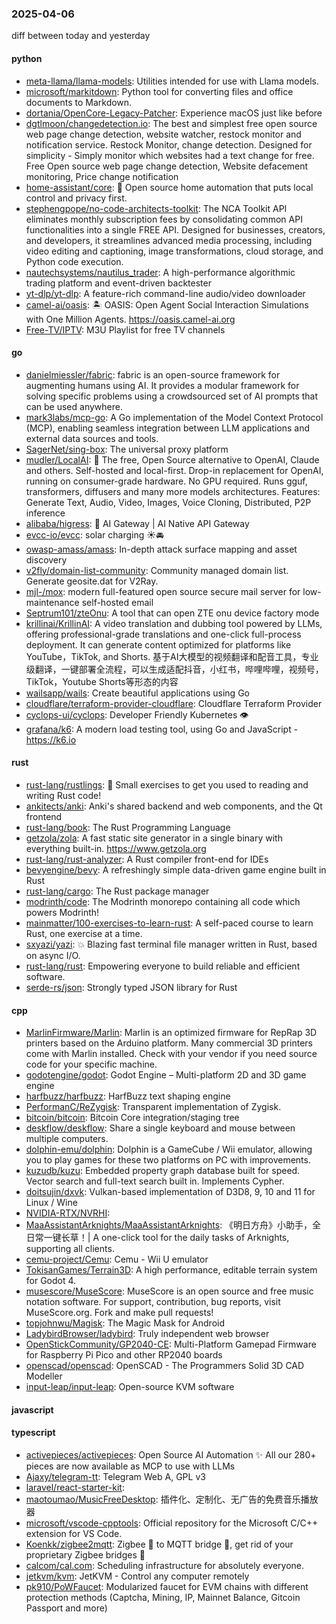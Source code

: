 ### 2025-04-06
diff between today and yesterday

#### python
* [meta-llama/llama-models](https://github.com/meta-llama/llama-models): Utilities intended for use with Llama models.
* [microsoft/markitdown](https://github.com/microsoft/markitdown): Python tool for converting files and office documents to Markdown.
* [dortania/OpenCore-Legacy-Patcher](https://github.com/dortania/OpenCore-Legacy-Patcher): Experience macOS just like before
* [dgtlmoon/changedetection.io](https://github.com/dgtlmoon/changedetection.io): The best and simplest free open source web page change detection, website watcher, restock monitor and notification service. Restock Monitor, change detection. Designed for simplicity - Simply monitor which websites had a text change for free. Free Open source web page change detection, Website defacement monitoring, Price change notification
* [home-assistant/core](https://github.com/home-assistant/core): 🏡 Open source home automation that puts local control and privacy first.
* [stephengpope/no-code-architects-toolkit](https://github.com/stephengpope/no-code-architects-toolkit): The NCA Toolkit API eliminates monthly subscription fees by consolidating common API functionalities into a single FREE API. Designed for businesses, creators, and developers, it streamlines advanced media processing, including video editing and captioning, image transformations, cloud storage, and Python code execution.
* [nautechsystems/nautilus_trader](https://github.com/nautechsystems/nautilus_trader): A high-performance algorithmic trading platform and event-driven backtester
* [yt-dlp/yt-dlp](https://github.com/yt-dlp/yt-dlp): A feature-rich command-line audio/video downloader
* [camel-ai/oasis](https://github.com/camel-ai/oasis): 🏝️ OASIS: Open Agent Social Interaction Simulations with One Million Agents. https://oasis.camel-ai.org
* [Free-TV/IPTV](https://github.com/Free-TV/IPTV): M3U Playlist for free TV channels

#### go
* [danielmiessler/fabric](https://github.com/danielmiessler/fabric): fabric is an open-source framework for augmenting humans using AI. It provides a modular framework for solving specific problems using a crowdsourced set of AI prompts that can be used anywhere.
* [mark3labs/mcp-go](https://github.com/mark3labs/mcp-go): A Go implementation of the Model Context Protocol (MCP), enabling seamless integration between LLM applications and external data sources and tools.
* [SagerNet/sing-box](https://github.com/SagerNet/sing-box): The universal proxy platform
* [mudler/LocalAI](https://github.com/mudler/LocalAI): 🤖 The free, Open Source alternative to OpenAI, Claude and others. Self-hosted and local-first. Drop-in replacement for OpenAI, running on consumer-grade hardware. No GPU required. Runs gguf, transformers, diffusers and many more models architectures. Features: Generate Text, Audio, Video, Images, Voice Cloning, Distributed, P2P inference
* [alibaba/higress](https://github.com/alibaba/higress): 🤖 AI Gateway | AI Native API Gateway
* [evcc-io/evcc](https://github.com/evcc-io/evcc): solar charging ☀️🚘
* [owasp-amass/amass](https://github.com/owasp-amass/amass): In-depth attack surface mapping and asset discovery
* [v2fly/domain-list-community](https://github.com/v2fly/domain-list-community): Community managed domain list. Generate geosite.dat for V2Ray.
* [mjl-/mox](https://github.com/mjl-/mox): modern full-featured open source secure mail server for low-maintenance self-hosted email
* [Septrum101/zteOnu](https://github.com/Septrum101/zteOnu): A tool that can open ZTE onu device factory mode
* [krillinai/KrillinAI](https://github.com/krillinai/KrillinAI): A video translation and dubbing tool powered by LLMs, offering professional-grade translations and one-click full-process deployment. It can generate content optimized for platforms like YouTube，TikTok, and Shorts. 基于AI大模型的视频翻译和配音工具，专业级翻译，一键部署全流程，可以生成适配抖音，小红书，哔哩哔哩，视频号，TikTok，Youtube Shorts等形态的内容
* [wailsapp/wails](https://github.com/wailsapp/wails): Create beautiful applications using Go
* [cloudflare/terraform-provider-cloudflare](https://github.com/cloudflare/terraform-provider-cloudflare): Cloudflare Terraform Provider
* [cyclops-ui/cyclops](https://github.com/cyclops-ui/cyclops): Developer Friendly Kubernetes 👁️
* [grafana/k6](https://github.com/grafana/k6): A modern load testing tool, using Go and JavaScript - https://k6.io

#### rust
* [rust-lang/rustlings](https://github.com/rust-lang/rustlings): 🦀 Small exercises to get you used to reading and writing Rust code!
* [ankitects/anki](https://github.com/ankitects/anki): Anki's shared backend and web components, and the Qt frontend
* [rust-lang/book](https://github.com/rust-lang/book): The Rust Programming Language
* [getzola/zola](https://github.com/getzola/zola): A fast static site generator in a single binary with everything built-in. https://www.getzola.org
* [rust-lang/rust-analyzer](https://github.com/rust-lang/rust-analyzer): A Rust compiler front-end for IDEs
* [bevyengine/bevy](https://github.com/bevyengine/bevy): A refreshingly simple data-driven game engine built in Rust
* [rust-lang/cargo](https://github.com/rust-lang/cargo): The Rust package manager
* [modrinth/code](https://github.com/modrinth/code): The Modrinth monorepo containing all code which powers Modrinth!
* [mainmatter/100-exercises-to-learn-rust](https://github.com/mainmatter/100-exercises-to-learn-rust): A self-paced course to learn Rust, one exercise at a time.
* [sxyazi/yazi](https://github.com/sxyazi/yazi): 💥 Blazing fast terminal file manager written in Rust, based on async I/O.
* [rust-lang/rust](https://github.com/rust-lang/rust): Empowering everyone to build reliable and efficient software.
* [serde-rs/json](https://github.com/serde-rs/json): Strongly typed JSON library for Rust

#### cpp
* [MarlinFirmware/Marlin](https://github.com/MarlinFirmware/Marlin): Marlin is an optimized firmware for RepRap 3D printers based on the Arduino platform. Many commercial 3D printers come with Marlin installed. Check with your vendor if you need source code for your specific machine.
* [godotengine/godot](https://github.com/godotengine/godot): Godot Engine – Multi-platform 2D and 3D game engine
* [harfbuzz/harfbuzz](https://github.com/harfbuzz/harfbuzz): HarfBuzz text shaping engine
* [PerformanC/ReZygisk](https://github.com/PerformanC/ReZygisk): Transparent implementation of Zygisk.
* [bitcoin/bitcoin](https://github.com/bitcoin/bitcoin): Bitcoin Core integration/staging tree
* [deskflow/deskflow](https://github.com/deskflow/deskflow): Share a single keyboard and mouse between multiple computers.
* [dolphin-emu/dolphin](https://github.com/dolphin-emu/dolphin): Dolphin is a GameCube / Wii emulator, allowing you to play games for these two platforms on PC with improvements.
* [kuzudb/kuzu](https://github.com/kuzudb/kuzu): Embedded property graph database built for speed. Vector search and full-text search built in. Implements Cypher.
* [doitsujin/dxvk](https://github.com/doitsujin/dxvk): Vulkan-based implementation of D3D8, 9, 10 and 11 for Linux / Wine
* [NVIDIA-RTX/NVRHI](https://github.com/NVIDIA-RTX/NVRHI): 
* [MaaAssistantArknights/MaaAssistantArknights](https://github.com/MaaAssistantArknights/MaaAssistantArknights): 《明日方舟》小助手，全日常一键长草！| A one-click tool for the daily tasks of Arknights, supporting all clients.
* [cemu-project/Cemu](https://github.com/cemu-project/Cemu): Cemu - Wii U emulator
* [TokisanGames/Terrain3D](https://github.com/TokisanGames/Terrain3D): A high performance, editable terrain system for Godot 4.
* [musescore/MuseScore](https://github.com/musescore/MuseScore): MuseScore is an open source and free music notation software. For support, contribution, bug reports, visit MuseScore.org. Fork and make pull requests!
* [topjohnwu/Magisk](https://github.com/topjohnwu/Magisk): The Magic Mask for Android
* [LadybirdBrowser/ladybird](https://github.com/LadybirdBrowser/ladybird): Truly independent web browser
* [OpenStickCommunity/GP2040-CE](https://github.com/OpenStickCommunity/GP2040-CE): Multi-Platform Gamepad Firmware for Raspberry Pi Pico and other RP2040 boards
* [openscad/openscad](https://github.com/openscad/openscad): OpenSCAD - The Programmers Solid 3D CAD Modeller
* [input-leap/input-leap](https://github.com/input-leap/input-leap): Open-source KVM software

#### javascript

#### typescript
* [activepieces/activepieces](https://github.com/activepieces/activepieces): Open Source AI Automation ✨ All our 280+ pieces are now available as MCP to use with LLMs
* [Ajaxy/telegram-tt](https://github.com/Ajaxy/telegram-tt): Telegram Web A, GPL v3
* [laravel/react-starter-kit](https://github.com/laravel/react-starter-kit): 
* [maotoumao/MusicFreeDesktop](https://github.com/maotoumao/MusicFreeDesktop): 插件化、定制化、无广告的免费音乐播放器
* [microsoft/vscode-cpptools](https://github.com/microsoft/vscode-cpptools): Official repository for the Microsoft C/C++ extension for VS Code.
* [Koenkk/zigbee2mqtt](https://github.com/Koenkk/zigbee2mqtt): Zigbee 🐝 to MQTT bridge 🌉, get rid of your proprietary Zigbee bridges 🔨
* [calcom/cal.com](https://github.com/calcom/cal.com): Scheduling infrastructure for absolutely everyone.
* [jetkvm/kvm](https://github.com/jetkvm/kvm): JetKVM - Control any computer remotely
* [pk910/PoWFaucet](https://github.com/pk910/PoWFaucet): Modularized faucet for EVM chains with different protection methods (Captcha, Mining, IP, Mainnet Balance, Gitcoin Passport and more)
